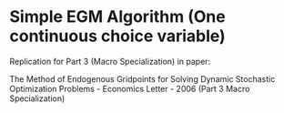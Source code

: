 # Simple EGM Algorithm (One continuous choice variable)

Replication for Part 3 (Macro Specialization) in paper: 

The Method of Endogenous Gridpoints for Solving Dynamic Stochastic Optimization Problems - Economics Letter - 2006 (Part 3 Macro Specialization)

